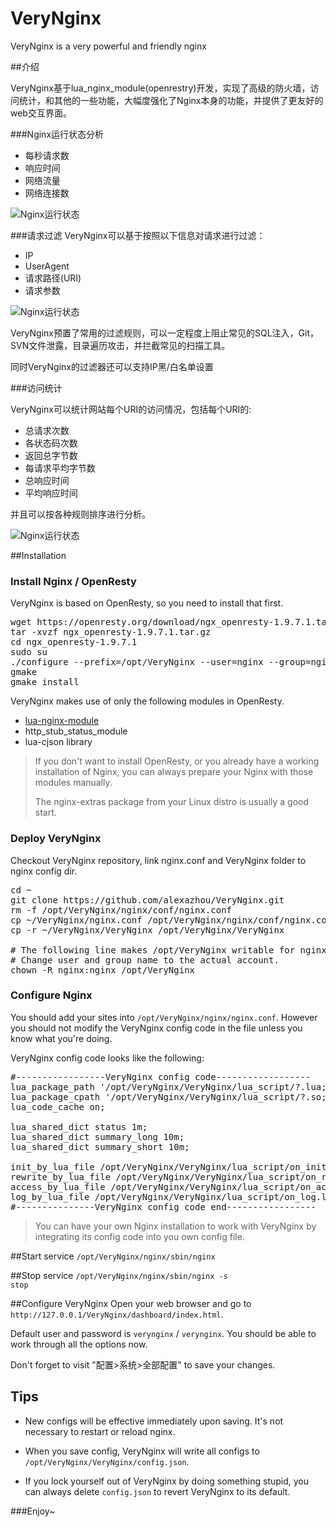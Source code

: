 # VeryNginx
VeryNginx is a very powerful and friendly nginx

##介绍

VeryNginx基于lua_nginx_module(openrestry)开发，实现了高级的防火墙，访问统计，和其他的一些功能，大幅度强化了Nginx本身的功能，并提供了更友好的web交互界面。

###Nginx运行状态分析

* 每秒请求数
* 响应时间
* 网络流量
* 网络连接数

![Nginx运行状态](http://ww4.sinaimg.cn/mw690/3fcd0ed3jw1f0mhozu43wj20uj0mcgob.jpg)


###请求过滤
VeryNginx可以基于按照以下信息对请求进行过滤：

* IP
* UserAgent
* 请求路径(URI)
* 请求参数

![Nginx运行状态](http://ww2.sinaimg.cn/mw690/3fcd0ed3jw1f0mhp07rgoj20vb0n4gof.jpg)


VeryNginx预置了常用的过滤规则，可以一定程度上阻止常见的SQL注入，Git，SVN文件泄露，目录遍历攻击，并拦截常见的扫描工具。

同时VeryNginx的过滤器还可以支持IP黑/白名单设置

###访问统计

VeryNginx可以统计网站每个URI的访问情况，包括每个URI的:

* 总请求次数
* 各状态码次数
* 返回总字节数
* 每请求平均字节数
* 总响应时间
* 平均响应时间

并且可以按各种规则排序进行分析。

![Nginx运行状态](http://ww4.sinaimg.cn/mw690/3fcd0ed3jw1f0mhp0lq5ij20vb0n4aes.jpg)

##Installation

### Install Nginx / OpenResty

VeryNginx is based on OpenResty, so you need to install that first.

<pre>
wget https://openresty.org/download/ngx_openresty-1.9.7.1.tar.gz
tar -xvzf ngx_openresty-1.9.7.1.tar.gz
cd ngx_openresty-1.9.7.1
sudo su
./configure --prefix=/opt/VeryNginx --user=nginx --group=nginx --with-http_stub_status_module --with-luajit
gmake
gmake install
</pre>

VeryNginx makes use of only the following modules in OpenResty.

*  [lua-nginx-module](https://github.com/openresty/lua-nginx-module)
*  http_stub_status_module
*  lua-cjson library

> If you don't want to install OpenResty, or you already have a working installation of Nginx, you can always prepare your Nginx with those modules manually.
>
> The nginx-extras package from your Linux distro is usually a good start.

### Deploy VeryNginx

Checkout VeryNginx repository, link nginx.conf and VeryNginx folder to nginx config dir.

<pre>
cd ~
git clone https://github.com/alexazhou/VeryNginx.git
rm -f /opt/VeryNginx/nginx/conf/nginx.conf
cp ~/VeryNginx/nginx.conf /opt/VeryNginx/nginx/conf/nginx.conf
cp -r ~/VeryNginx/VeryNginx /opt/VeryNginx/VeryNginx

# The following line makes /opt/VeryNginx writable for nginx, so that VeryNginx can modify configs inside it.
# Change user and group name to the actual account.
chown -R nginx:nginx /opt/VeryNginx
</pre>

### Configure Nginx

You should add your sites into `/opt/VeryNginx/nginx/nginx.conf`. However you should not modify the VeryNginx config code in the file unless you know what you're doing.

VeryNginx config code looks like the following:

<pre>
#-----------------VeryNginx config code------------------
lua_package_path '/opt/VeryNginx/VeryNginx/lua_script/?.lua;;/opt/VeryNginx/VeryNginx/lua_script/module/?.lua;;';
lua_package_cpath '/opt/VeryNginx/VeryNginx/lua_script/?.so;;';
lua_code_cache on;

lua_shared_dict status 1m;
lua_shared_dict summary_long 10m;
lua_shared_dict summary_short 10m;

init_by_lua_file /opt/VeryNginx/VeryNginx/lua_script/on_init.lua;
rewrite_by_lua_file /opt/VeryNginx/VeryNginx/lua_script/on_rewrite.lua;
access_by_lua_file /opt/VeryNginx/VeryNginx/lua_script/on_access.lua;
log_by_lua_file /opt/VeryNginx/VeryNginx/lua_script/on_log.lua;
#---------------VeryNginx config code end-----------------
</pre>

> You can have your own Nginx installation to work with VeryNginx by integrating its config code into you own config file.

##Start service
 <code>/opt/VeryNginx/nginx/sbin/nginx </code>

##Stop service
 <code>/opt/VeryNginx/nginx/sbin/nginx -s stop</code>

##Configure VeryNginx
Open your web browser and go to `http://127.0.0.1/VeryNginx/dashboard/index.html`.

Default user and password is `verynginx` / `verynginx`. You should be able to work through all the options now.

Don't forget to visit "配置>系统>全部配置" to save your changes.

## Tips

* New configs will be effective immediately upon saving. It's not necessary to restart or reload nginx.

* When you save config, VeryNginx will write all configs to `/opt/VeryNginx/VeryNginx/config.json`.

* If you lock yourself out of VeryNginx by doing something stupid, you can always delete `config.json` to revert VeryNginx to its default.


###Enjoy~
